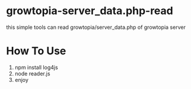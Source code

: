 # growtopia-server_data.php-read
this simple tools can read growtopia/server_data.php of growtopia server 

# How To Use 
1. npm install log4js
2. node reader.js
3. enjoy


